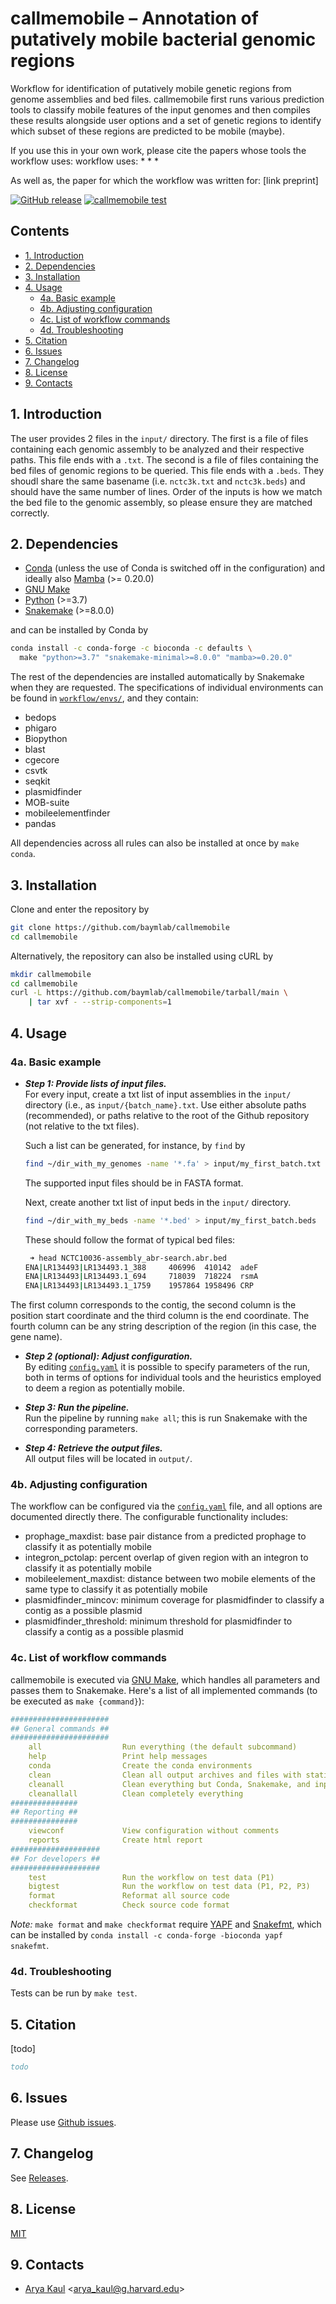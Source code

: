 # callmemobile – Annotation of putatively mobile bacterial genomic regions


Workflow for identification of putatively mobile genetic regions from genome
assemblies and bed files.
callmemobile first runs various prediction tools to classify mobile features
of the input genomes and then compiles these results alongside user options 
and a set of genetic regions to identify which subset of these regions are 
predicted to be mobile (maybe).

If you use this in your own work, please cite the papers whose tools the workflow uses:
workflow uses:
*
*
*

As well as, the paper for which the workflow was written for: [link preprint] 

[![GitHub release](https://img.shields.io/github/release/baymlab/callmemobile.svg)](https://github.com/baymlab/callmemobile/releases/)
[![callmemobile test](https://github.com/baymlab/callmemobile/actions/workflows/main.yaml/badge.svg)](https://github.com/baymlab/callmemobile/actions/)


<h2>Contents</h2>

<!-- vim-markdown-toc GFM -->

* [1. Introduction](#1-introduction)
* [2. Dependencies](#2-dependencies)
* [3. Installation](#3-installation)
* [4. Usage](#4-usage)
    * [4a. Basic example](#4a-basic-example)
    * [4b. Adjusting configuration](#4b-adjusting-configuration)
    * [4c. List of workflow commands](#4c-list-of-workflow-commands)
    * [4d. Troubleshooting](#4d-troubleshooting)
* [5. Citation](#5-citation)
* [6. Issues](#6-issues)
* [7. Changelog](#7-changelog)
* [8. License](#8-license)
* [9. Contacts](#9-contacts)

<!-- vim-markdown-toc -->


## 1. Introduction

The user provides 2 files in the `input/` directory. The first is a file of 
files containing each genomic assembly to be analyzed and their respective
paths. This file ends with a `.txt`. The second is a file of files containing
the bed files of genomic regions to be queried. This file ends with a `.beds`. 
They shoudl share the same basename (i.e. `nctc3k.txt` and `nctc3k.beds`) and
should have the same number of lines. Order of the inputs is how we match the 
bed file to the genomic assembly, so please ensure they are matched correctly.


## 2. Dependencies

* [Conda](https://docs.conda.io/en/latest/miniconda.html) (unless the use of Conda is switched off in the configuration) and ideally also [Mamba](https://mamba.readthedocs.io/) (>= 0.20.0)
* [GNU Make](https://www.gnu.org/software/make/)
* [Python](https://www.python.org/) (>=3.7)
* [Snakemake](https://snakemake.github.io) (>=8.0.0)

and can be installed by Conda by
```bash
conda install -c conda-forge -c bioconda -c defaults \
  make "python>=3.7" "snakemake-minimal>=8.0.0" "mamba>=0.20.0"
```


The rest of the dependencies are installed automatically by Snakemake
when they are requested. The specifications of individual environments
can be found in [`workflow/envs/`](workflow/envs/),
and they contain:
- bedops
- phigaro
- Biopython 
- blast
- cgecore
- csvtk
- seqkit
- plasmidfinder
- MOB-suite
- mobileelementfinder
- pandas

All dependencies across all rules can also be
installed at once by `make conda`.


## 3. Installation

Clone and enter the repository by

```bash
git clone https://github.com/baymlab/callmemobile
cd callmemobile
```

Alternatively, the repository can also be installed using cURL by
```bash
mkdir callmemobile
cd callmemobile
curl -L https://github.com/baymlab/callmemobile/tarball/main \
    | tar xvf - --strip-components=1
```


## 4. Usage

### 4a. Basic example

* ***Step 1: Provide lists of input files.*** \
  For every input, create a txt list of input assemblies in the `input/`
  directory (i.e., as `input/{batch_name}.txt`. Use either absolute paths (recommended),
  or paths relative to the root of the Github repository (not relative to the txt files).

  Such a list can be generated, for instance, by `find` by
  ```bash
  find ~/dir_with_my_genomes -name '*.fa' > input/my_first_batch.txt
  ```
  The supported input files should be in FASTA format.

  Next, create another txt list of input beds in the `input/` directory.
  ```bash
  find ~/dir_with_my_beds -name '*.bed' > input/my_first_batch.beds
  ```

  These should follow the format of typical bed files:
  ```bash
   ➜ head NCTC10036-assembly_abr-search.abr.bed
  ENA|LR134493|LR134493.1_388     406996  410142  adeF
  ENA|LR134493|LR134493.1_694     718039  718224  rsmA
  ENA|LR134493|LR134493.1_1759    1957864 1958496 CRP
  ```
  
The first column corresponds to the contig, the second column is the position
start coordinate and the third column is the end coordinate. The fourth column 
can be any string description of the region (in this case, the gene name).

* ***Step 2 (optional): Adjust configuration.*** \
  By editing [`config.yaml`](config.yaml) it is possible to specify
  parameters of the run, both in terms of options for
  individual tools and the heuristics employed to deem
  a region as potentially mobile.

* ***Step 3: Run the pipeline.*** \
  Run the pipeline by running `make all`; this is run
  Snakemake with the corresponding parameters.

* ***Step 4: Retrieve the output files.*** \
  All output files will be located in `output/`.


### 4b. Adjusting configuration

The workflow can be configured via the [`config.yaml`](./config.yaml) file, and
all options are documented directly there. The configurable functionality includes:

- prophage_maxdist: base pair distance from a predicted prophage to classify it as potentially mobile
- integron_pctolap: percent overlap of given region with an integron to classify it as potentially mobile
- mobileelement_maxdist:    distance between two mobile elements of the same type to classify it as potentially mobile
- plasmidfinder_mincov:     minimum coverage for plasmidfinder to classify a contig as a possible plasmid
- plasmidfinder_threshold:  minimum threshold for plasmidfinder to classify a contig as a possible plasmid

### 4c. List of workflow commands

callmemobile is executed via [GNU Make](https://www.gnu.org/software/make/), which handles all parameters and passes them to Snakemake.
Here's a list of all implemented commands (to be executed as `make {command}`):


```yaml
######################
## General commands ##
######################
    all                  Run everything (the default subcommand)
    help                 Print help messages
    conda                Create the conda environments
    clean                Clean all output archives and files with statistics
    cleanall             Clean everything but Conda, Snakemake, and input files
    cleanallall          Clean completely everything
###############
## Reporting ##
###############
    viewconf             View configuration without comments
    reports              Create html report
####################
## For developers ##
####################
    test                 Run the workflow on test data (P1)
    bigtest              Run the workflow on test data (P1, P2, P3)
    format               Reformat all source code
    checkformat          Check source code format
```

*Note:* `make format` and `make checkformat` require
[YAPF](https://github.com/google/yapf) and
[Snakefmt](https://github.com/snakemake/snakefmt), which can be installed by
`conda install -c conda-forge -bioconda yapf snakefmt`.


### 4d. Troubleshooting

Tests can be run by `make test`. 


## 5. Citation

[todo]

```bibtex
todo
```


## 6. Issues

Please use [Github issues](https://github.com/karel-brinda/miniphy/issues).



## 7. Changelog

See [Releases](https://github.com/karel-brinda/miniphy/releases).



## 8. License

[MIT](https://github.com/karel-brinda/miniphy/blob/master/LICENSE)



## 9. Contacts

* [Arya Kaul](https://arya.casa) \<arya_kaul@g.harvard.edu\>

